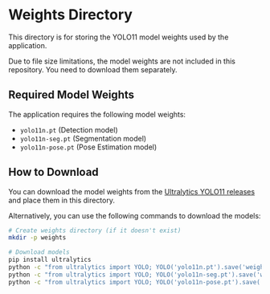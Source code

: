 # Weights Directory

This directory is for storing the YOLO11 model weights used by the application.

Due to file size limitations, the model weights are not included in this repository. You need to download them separately.

## Required Model Weights

The application requires the following model weights:
- `yolo11n.pt` (Detection model)
- `yolo11n-seg.pt` (Segmentation model)
- `yolo11n-pose.pt` (Pose Estimation model)

## How to Download

You can download the model weights from the [Ultralytics YOLO11 releases](https://github.com/ultralytics/ultralytics/releases) and place them in this directory.

Alternatively, you can use the following commands to download the models:

```bash
# Create weights directory (if it doesn't exist)
mkdir -p weights

# Download models
pip install ultralytics
python -c "from ultralytics import YOLO; YOLO('yolo11n.pt').save('weights/yolo11n.pt')"
python -c "from ultralytics import YOLO; YOLO('yolo11n-seg.pt').save('weights/yolo11n-seg.pt')"
python -c "from ultralytics import YOLO; YOLO('yolo11n-pose.pt').save('weights/yolo11n-pose.pt')"
```